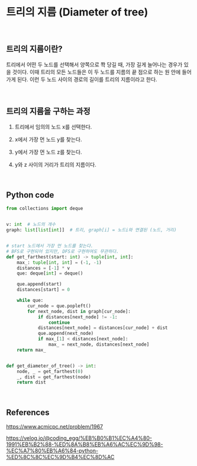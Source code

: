 # 트리의 지름 (Diameter of tree)

<br>

## 트리의 지름이란?

트리에서 어떤 두 노드를 선택해서 양쪽으로 쫙 당길 때, 가장 길게 늘어나는 경우가 있을 것이다. 이때 트리의 모든 노드들은 이 두 노드를 지름의 끝 점으로 하는 원 안에 들어가게 된다. 이런 두 노드 사이의 경로의 길이를 트리의 지름이라고 한다.

<br>

## 트리의 지름을 구하는 과정

1. 트리에서 임의의 노드 x를 선택한다.

2. x에서 가장 먼 노드 y를 찾는다.

3. y에서 가장 먼 노드 z를 찾는다.

4. y와 z 사이의 거리가 트리의 지름이다.

<br>

## Python code

```python
from collections import deque


v: int  # 노드의 개수
graph: list[list[int]]  # 트리, graph[i] = 노드i와 연결된 (노드, 거리)


# start 노드에서 가장 먼 노드를 찾는다.
# BFS로 구현되어 있지만, DFS로 구현하여도 무관하다.
def get_farthest(start: int) -> tuple[int, int]:
    max_: tuple[int, int] = (-1, -1)
    distances = [-1] * v
    que: deque[int] = deque()

    que.append(start)
    distances[start] = 0

    while que:
        cur_node = que.popleft()
        for next_node, dist in graph[cur_node]:
            if distances[next_node] != -1:
                continue
            distances[next_node] = distances[cur_node] + dist
            que.append(next_node)
            if max_[1] < distances[next_node]:
                max_ = next_node, distances[next_node]
    return max_


def get_diameter_of_tree() -> int:
    node, _ = get_farthest(0)
    _, dist = get_farthest(node)
    return dist
```

<br>

## References

https://www.acmicpc.net/problem/1967

https://velog.io/@coding_egg/%EB%B0%B1%EC%A4%80-1991%EB%B2%88-%ED%8A%B8%EB%A6%AC%EC%9D%98-%EC%A7%80%EB%A6%84-python-%ED%8C%8C%EC%9D%B4%EC%8D%AC
